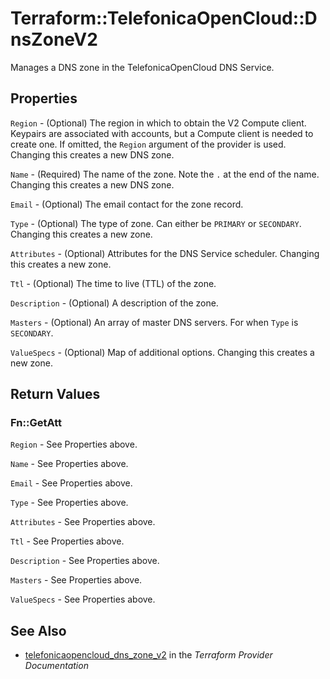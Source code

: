 # Terraform::TelefonicaOpenCloud::DnsZoneV2

Manages a DNS zone in the TelefonicaOpenCloud DNS Service.

## Properties

`Region` - (Optional) The region in which to obtain the V2 Compute client. Keypairs are associated with accounts, but a Compute client is needed to create one. If omitted, the `Region` argument of the provider is used. Changing this creates a new DNS zone.

`Name` - (Required) The name of the zone. Note the `.` at the end of the name. Changing this creates a new DNS zone.

`Email` - (Optional) The email contact for the zone record.

`Type` - (Optional) The type of zone. Can either be `PRIMARY` or `SECONDARY`. Changing this creates a new zone.

`Attributes` - (Optional) Attributes for the DNS Service scheduler. Changing this creates a new zone.

`Ttl` - (Optional) The time to live (TTL) of the zone.

`Description` - (Optional) A description of the zone.

`Masters` - (Optional) An array of master DNS servers. For when `Type` is `SECONDARY`.

`ValueSpecs` - (Optional) Map of additional options. Changing this creates a new zone.


## Return Values

### Fn::GetAtt

`Region` - See Properties above.

`Name` - See Properties above.

`Email` - See Properties above.

`Type` - See Properties above.

`Attributes` - See Properties above.

`Ttl` - See Properties above.

`Description` - See Properties above.

`Masters` - See Properties above.

`ValueSpecs` - See Properties above.

## See Also

* [telefonicaopencloud_dns_zone_v2](https://www.terraform.io/docs/providers/telefonicaopencloud/r/dns_zone_v2.html) in the _Terraform Provider Documentation_